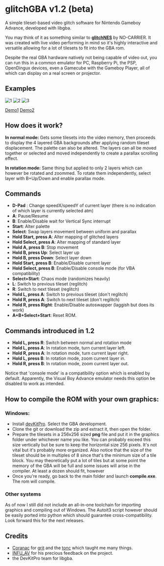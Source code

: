# glitchGBA v1.2 (beta)
A simple tileset-based video glitch software for Nintendo Gameboy Advance, developed with libgba.

You may think of it as something similar to [**glitchNES**](http://no-carrier.com/index.php?/glitchnes/) by NO-CARRIER.
It was created with live video performing in mind so it's highly interactive and versatile allowing for a lot of tilesets to fit into the GBA rom.

Despite the real GBA hardware natively not being capable of video out, you can run this in a common emulator for PC, Raspberry Pi, the PSP, OpenDingux devices, even a Gamecube with the Gameboy Player, all of which can display on a real screen or projector.

## Examples

![1](http://www.meru.cloud/assets/06-07-2019/1.png) ![2](http://www.meru.cloud/assets/06-07-2019/2.png) 
![3](http://www.meru.cloud/assets/06-07-2019/3.png)

[Demo1](https://www.youtube.com/watch?v=6Cut0q85Z6Q)
[Demo2](https://youtu.be/0SPNZVn2vGY)

## How does it work?
**In normal mode:**
Gets some tilesets into the video memory, then proceeds to display the 4 layered GBA backgrounds after applying random tileset displacement. The palette can also be altered.
The layers can all be moved together or selected and moved independently to create a parallax scrolling effect.

**In rotation mode:**
Same thing but applied to only 2 layers which can however be rotated and zoommed.
To rotate them independently, select layer with B+Up/Down and enable parallax mode.

## Commands
- **D-Pad** : Change speedX/speedY of current layer (there is no indication of which layer is currently selected atm)
- **A**: Pause/Resume
- **B**: Enable/Disable wait for Vertical Sync interrupt
- **Start**: Alter palette
- **Select**: Swap layers movement between uniform and parallax
- **Hold Start, press A**: Alter mapping of glitched layers
- **Hold Select, press A**: Alter mapping of standard layer
- **Hold A, press B**: Stop movement
- **Hold B, press Up**: Select layer up
- **Hold B, press Down**: Select layer down
- **Hold Start, press B**: Enable/Disable current layer
- **Hold Select, press B**: Enable/Disable console mode (for VBA compatibility)
- **Select+Start**: Chaos mode (randomizes heavily)
- **L**: Switch to previous tileset (reglitch)
- **R**: Switch to next tileset (reglitch)
- **Hold L, press A**: Switch to previous tileset (don't reglitch)
- **Hold R, press A**: Switch to next tileset (don't reglitch)
- **Hold R, press Right**: Enable/Disable autoswapper (laggish but does its work)
- **A+B+Select+Start**: Reset ROM.
## Commands introduced in 1.2
- **Hold L, press R**: Switch between normal and rotation mode
- **Hold L, press A**: In rotation mode, turn current layer left.
- **Hold R, press A**: In rotation mode, turn current layer right.
- **Hold L, press B**: In rotation mode, zoom current layer in.
- **Hold R, press B**: In rotation mode, zoom current layer out.

Notice that 'console mode' is a compatibility option which is enabled by default. Apparently, the Visual Boy Advance emulator needs this option be disabled to work as intended.

## How to compile the ROM with your own graphics:
### Windows:
- Install [devKitPro](https://github.com/devkitPro/installer/releases). Select the GBA development.
- Clone the git or download the zip and extract it, then open the folder.
- Prepare the tilesets in a 256x256 sized **png** file and put it in the graphics folder under whichever name you like.
You can probably exceed this size vertically but be sure to keep the horizontal size 256 pixels. It's not vital but it's probably more organized. Also notice that the size of the tileset should be in multiples of 8 since that's the minimum size of a tile block.
You may theoretically put a lot of tiles but at some point the memory of the GBA will be full and some issues will arise in the compiler. At least a dozen should fit, however
- Once you're ready, go back to the main folder and launch **compile.exe**. The rom will compile.

### Other systems
As of now I still did not include an all-in-one toolchain for importing graphics and compiling out of Windows.
The Autoit3 script however should be easily ported into python which should guarantee cross-compatibility.
Look forward this for the next releases.

## Credits
- [Coranac](http://www.coranac.com/) for [grit](https://www.coranac.com/projects/grit/) and the [tonc](http://www.coranac.com/tonc/text/toc.htm) which taught me many things.
- [INFU_AV](https://twitter.com/Infu_av) for his precious feedback on the project.
- the DevKitPro team for libgba.

